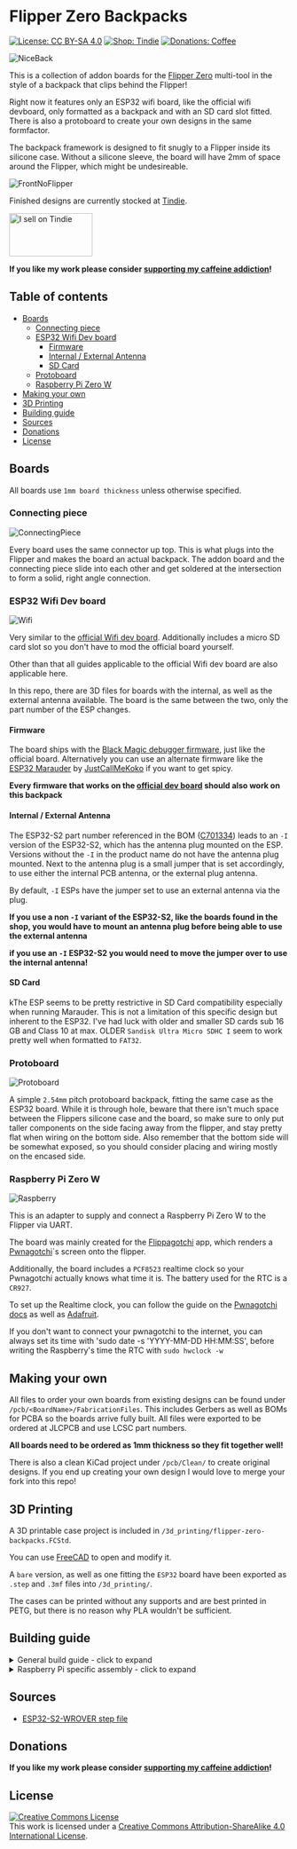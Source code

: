# Flipper Zero Backpacks <!-- omit in toc -->

[![License: CC BY-SA 4.0](https://img.shields.io/badge/license-CC%20BY--SA%204.0-blue?style=flat-square)](https://creativecommons.org/licenses/by-sa/4.0/)
[![Shop: Tindie](https://img.shields.io/badge/shop-Tindie-blue?style=flat-square)](https://www.tindie.com/stores/binary-6/?ref=offsite_badges&utm_source=sellers_Chrismettal&utm_medium=badges&utm_campaign=badge_medium)
[![Donations: Coffee](https://img.shields.io/badge/donations-Coffee-brown?style=flat-square)](https://github.com/Chrismettal#donations)

![NiceBack](/img/NiceBack.jpg)

This is a collection of addon boards for the [Flipper Zero](https://flipperzero.one/) multi-tool in the style of a backpack that clips behind the Flipper!

Right now it features only an ESP32 wifi board, like the official wifi devboard, only formatted as a backpack and with an SD card slot fitted. There is also a protoboard to create your own designs in the same formfactor.

The backpack framework is designed to fit snugly to a Flipper inside its silicone case. Without a silicone sleeve, the board will have 2mm of space around the Flipper, which might be undesireable.

![FrontNoFlipper](img/FrontNoFlipper.png)

Finished designs are currently stocked at [Tindie](https://www.tindie.com/stores/binary-6/).

<a href="https://www.tindie.com/stores/binary-6/?ref=offsite_badges&utm_source=sellers_Chrismettal&utm_medium=badges&utm_campaign=badge_medium"><img src="https://d2ss6ovg47m0r5.cloudfront.net/badges/tindie-mediums.png" alt="I sell on Tindie" width="150" height="78"></a>

**If you like my work please consider [supporting my caffeine addiction](https://github.com/Chrismettal#donations)!**

## Table of contents <!-- omit in toc -->

- [Boards](#boards)
  - [Connecting piece](#connecting-piece)
  - [ESP32 Wifi Dev board](#esp32-wifi-dev-board)
    - [Firmware](#firmware)
    - [Internal / External Antenna](#internal--external-antenna)
    - [SD Card](#sd-card)
  - [Protoboard](#protoboard)
  - [Raspberry Pi Zero W](#raspberry-pi-zero-w)
- [Making your own](#making-your-own)
- [3D Printing](#3d-printing)
- [Building guide](#building-guide)
- [Sources](#sources)
- [Donations](#donations)
- [License](#license)

## Boards

All boards use `1mm board thickness` unless otherwise specified.

### Connecting piece

![ConnectingPiece](img/ConnectingPiece.png)

Every board uses the same connector up top. This is what plugs into the Flipper and makes the board an actual backpack.
The addon board and the connecting piece slide into each other and get soldered at the intersection to form a solid, right angle connection.

### ESP32 Wifi Dev board

![Wifi](img/NiceBack.jpg)

Very similar to the [official Wifi dev board](https://shop.flipperzero.one/collections/flipper-zero-accessories/products/wifi-devboard). Additionally includes a micro SD card slot so you don't have to mod the official board yourself. 

Other than that all guides applicable to the official Wifi dev board are also applicable here.

In this repo, there are 3D files for boards with the internal, as well as the external antenna available. The board is the same between the two, only the part number of the ESP changes.

#### Firmware

The board ships with the [Black Magic debugger firmware](https://black-magic.org/), just like the official board. Alternatively you can use an alternate firmware like the [ESP32 Marauder](https://github.com/justcallmekoko/ESP32Marauder/wiki/flipper-zero) by [JustCallMeKoko](https://github.com/justcallmekoko) if you want to get spicy.

**Every firmware that works on the [official dev board](https://shop.flipperzero.one/collections/flipper-zero-accessories/products/wifi-devboard) should also work on this backpack**

#### Internal / External Antenna

The ESP32-S2 part number referenced in the BOM ([C701334](https://www.lcsc.com/product-detail/WiFi-Modules_Espressif-Systems-ESP32-S2-WROVER-I-N4R2_C701334.html)) leads to an `-I` version of the ESP32-S2, which has the antenna plug mounted on the ESP. Versions without the `-I` in the product name do not have the antenna plug mounted. Next to the antenna plug is a small jumper that is set accordingly, to use either the internal PCB antenna, or the external plug antenna.

By default, `-I` ESPs have the jumper set to use an external antenna via the plug. 

**If you use a non `-I` variant of the ESP32-S2, like the boards found in the shop, you would have to mount an antenna plug before being able to use the external antenna**

**if you use an `-I` ESP32-S2 you would need to move the jumper over to use the internal antenna!**

#### SD Card

kThe ESP seems to be pretty restrictive in SD Card compatibility especially when running Marauder. This is not a limitation of this specific design but inherent to the ESP32. I've had luck with older and smaller SD cards sub 16 GB and Class 10 at max. OLDER `Sandisk Ultra Micro SDHC I` seem to work pretty well when formatted to `FAT32`.

### Protoboard

![Protoboard](/img/ProtoNiceTop.jpg)

A simple `2.54mm` pitch protoboard backpack, fitting the same case as the ESP32 board. While it is through hole, beware that there isn't much space between the Flippers silicone case and the board, so make sure to only put taller components on the side facing away from the flipper, and stay pretty flat when wiring on the bottom side. Also remember that the bottom side will be somewhat exposed, so you should consider placing and wiring mostly on the encased side.

### Raspberry Pi Zero W

![Raspberry](/img/Raspberry.jpg)

This is an adapter to supply and connect a Raspberry Pi Zero W to the Flipper via UART.

The board was mainly created for the [Flippagotchi](https://github.com/Matt-London/pwnagotchi-flipper) app, which renders a [Pwnagotchi](https://pwnagotchi.ai/)`s screen onto the flipper.

Additionally, the board includes a `PCF8523` realtime clock so your Pwnagotchi actually knows what time it is. The battery used for the RTC is a `CR927`.

To set up the Realtime clock, you can follow the guide on the [Pwnagotchi docs](https://pwnagotchi.ai/configuration/#connecting-to-pi0w-with-microusb-cable-on-linux-host) as well as [Adafruit](https://learn.adafruit.com/adding-a-real-time-clock-to-raspberry-pi/set-rtc-time).

If you don't want to connect your pwnagotchi to the internet, you can always set its time with 'sudo date -s 'YYYY-MM-DD HH:MM:SS', before writing the Raspberry's time the RTC with `sudo hwclock -w`

## Making your own

All files to order your own boards from existing designs can be found under `/pcb/<BoardName>/FabricationFiles`. This includes Gerbers as well as BOMs for PCBA so the boards arrive fully built. All files were exported to be ordered at JLCPCB and use LCSC part numbers.

**All boards need to be ordered as 1mm thickness so they fit together well!**

There is also a clean KiCad project under `/pcb/Clean/` to create original designs. If you end up creating your own design I would love to merge your fork into this repo!

## 3D Printing

A 3D printable case project is included in `/3d_printing/flipper-zero-backpacks.FCStd`.

You can use [FreeCAD](https://www.freecad.org/) to open and modify it. 

A `bare` version, as well as one fitting the `ESP32` board have been exported as `.step` and `.3mf` files into `/3d_printing/`.

The cases can be printed without any supports and are best printed in PETG, but there is no reason why PLA wouldn't be sufficient.

## Building guide

<details>
  <summary markdown="span">General build guide - click to expand</summary>

  **Step 1 - Clamp the back board vertically**

  ![Step1](/img/Manual_step1.jpg)

  **Step 2 - Slide on the connecting piece**

  ![Step2](/img/Manual_step2.jpg)

  **Step 3 - Solder down one of the connectors**

  You don't have to care about the angle of the boards for now.

  ![Step3](/img/Manual_step3.jpg)

  **Step 4 - Reflow the connection, aligning the boards at 90 degrees**

  ![Step](/img/Manual_step4.jpg)

  **Step 5 - Make sure the boards are also aligned when viewed from the front**

  ![Step5](/img/Manual_step5.jpg)

  **Step 6 - Solder the remaining connections on the top**

  ![Step6](/img/Manual_step6.jpg)

  **Step 7 - Make sure that none of the connections are bridged between the pads horizontally**

  ![Step7](/img/Manual_step7.jpg)

  **Step 8 - Flip the board around so you can see the bottom connections**

  ![Step8](/img/Manual_step8.jpg)

  **Step 9 - Solder the bottom connections**

  ![Step9](/img/Manual_step9.jpg)

  **Step 10 - Flip the board around again and solder the pin headers**

  Make sure to get them at a right angle to the board as well. Otherwise you will put stress on the board when inserting into the Flipper.

  ![Step10](/img/Manual_step10.jpg)

  **Step 11 - Optional - Find the 3D printed case and screws**

  ![Step11](/img/Manual_step11.jpg)

  <details>
    <summary markdown="span">Excursion: Installing the antenna jack for external antenna boards</summary>

  **Step 11.1 - Insert the antenna jack into the slot and fix nut from the outside**

  ![Step11.1](/img/Manual_step11_1.jpg)
  
  ![Step11.1b](/img/Manual_step11_1b.jpg)

  **Step 11.2 - Plug antenna extension into the board**
  
  ![Step11.2](/img/Manual_step11_2.jpg)

  **Step 11.3 - Carefully route the extension while inserting the board**
  
  ![Step11.3](/img/Manual_step11_3.jpg)

  **Step 11.4 - Make sure the board is seated without pinching the wire**
  
  ![Step11.4](/img/Manual_step11_4.jpg)

  </details>

  **Step 12 - Slide the board into the case and screw down the 3 mounting points**

  ![Step12](/img/Manual_step12.jpg)

</details>

<details>
  <summary markdown="span">Raspberry Pi specific assembly - click to expand</summary>

  **Step 0 - Find the Raspberry board and read the instructions as printed on the board**

  ![Step0](/img/Manual_Rpi_step0.jpg)

  **Step 1 - Place the Raspberry Pi Zero W on top of the board**

  Note the lack of pin headers. The board won't fit with headers installed!

  ![Step1](/img/Manual_Rpi_step1.jpg)

  **Step 2 - Screw down the Raspberry Pi Zero W using M2.5 screws and nuts from behind**

  The screws are countersunk into the PCB so they will be flat from the outside

  ![Step2](/img/Manual_Rpi_step2.jpg)

  **Step 3 - Solder the 7 connections through both boards**

  With the Pi face down, heat the pads from the backpack board and apply solder into the hole. You will see the solder "bubble down" through both holes forming a connection between the boards.

  Flipping the board to the front you should see solder ran all the way through both boards. This picture shows 50% of the solder process done, having soldered only from the back:

  ![Step3](/img/Manual_Rpi_step3.jpg)

  When it looks like this, apply some solder from the top as well to make the connections look nice from both sides.

  **Step 4 - The finished board should look like this**

  You should now see clean connections between both sides of the board. You can now insert the CR927 battery for the RTC if desired, and continue with the rest of the general build guide, to assemble your backpack.

  ![Step4](/img/Manual_Rpi_step4.jpg)

</details>

## Sources

- [ESP32-S2-WROVER step file](https://grabcad.com/library/esp32-s2-wrover-1)

## Donations

**If you like my work please consider [supporting my caffeine addiction](https://github.com/Chrismettal#donations)!**

## License

 <a rel="CClicense" href="http://creativecommons.org/licenses/by-sa/4.0/"><img alt="Creative Commons License" style="border-width:0" src="https://i.creativecommons.org/l/by-sa/4.0/88x31.png" /></a><br />This work is licensed under a <a rel="license" href="http://creativecommons.org/licenses/by-sa/4.0/">Creative Commons Attribution-ShareAlike 4.0 International License</a>.
